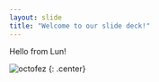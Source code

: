 ```yaml
---
layout: slide
title: "Welcome to our slide deck!"
---
```


Hello from Lun!

![octofez](https://octodex.github.com/images/octofez.png)
{: .center}
